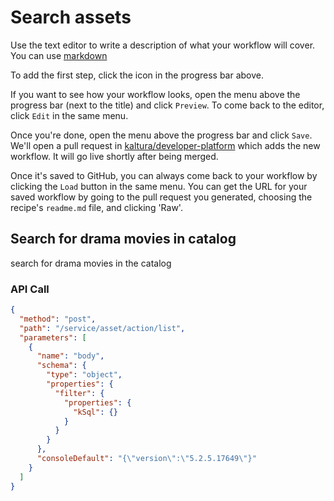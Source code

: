 <!--METADATA
{
  "summary": "Search assets"
}
-->

# Search assets
Use the text editor to write a description of what your workflow
will cover. You can use
[markdown](https://github.com/adam-p/markdown-here/wiki/Markdown-Cheatsheet)

To add the first step, click the  <i class="fa fa-plus"></i>  icon in the progress bar above.

If you want to see how your workflow looks, open the menu
<code><i class="fa fa-caret-down"></i></code>
above the progress bar (next to the title) and click `Preview`.
To come back to the editor, click `Edit` in the same menu.

Once you're done, open the menu
above the progress bar and click `Save`. We'll open a pull request in
[kaltura/developer-platform](https://github.com/kaltura/developer-platform)
which adds the new workflow. It will go live shortly after being merged.

Once it's saved to GitHub, you can always come back to your workflow by clicking the
`Load` button in the same menu. You can get the URL for your saved workflow
by going to the pull request you generated, choosing the recipe's `readme.md`
file, and clicking 'Raw'.

## Search for drama movies in catalog
search for drama movies in the catalog

### API Call
```json
{
  "method": "post",
  "path": "/service/asset/action/list",
  "parameters": [
    {
      "name": "body",
      "schema": {
        "type": "object",
        "properties": {
          "filter": {
            "properties": {
              "kSql": {}
            }
          }
        }
      },
      "consoleDefault": "{\"version\":\"5.2.5.17649\"}"
    }
  ]
}
```
